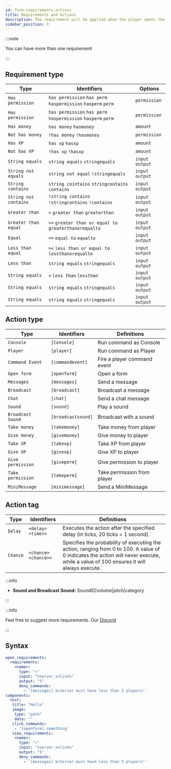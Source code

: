 ```yaml
---
id: form-requirements-actions
title: Requirements and Actions
description: The requirement will be applied when the player opens the Form
sidebar_position: 3
---
```

:::note

You can have more than one requirement

:::

## Requirement type

| Type                  | Identifiers                                                  | Options          |
|-----------------------|--------------------------------------------------------------|------------------|
| `Has permission`      | `has permission` `has perm` `haspermission` `hasperm` `perm` | `permission`     |
| `Has permission`      | `has permission` `has perm` `haspermission` `hasperm` `perm` | `permission`     |
| `Has money`           | `has money` `hasmoney`                                       | `amount`         |
| `Not has money`       | `!has money` `!hasmoney`                                     | `permission`     | 
| `Has XP`              | `has xp` `hasxp`                                             | `amount`         |
| `Not has XP`          | `!has xp` `!hasxp`                                           | `amount`         |
| `String equals`       | `string equals` `stringequals`                               | `input` `output` |
| `String not equals`   | `string not equal` `!stringequals`                           | `input` `output` |
| `String contains`     | `string cointains` `stringcontains` `contains`               | `input` `output` |
| `String not contains` | `!string contains` `!stringcontains` `!contains`             | `input` `output` |
| `Greater than`        | `>` `greater than` `greaterthan`                             | `input` `output` |
| `Greater than equal`  | `>=` `greater than or equal to` `greaterthanorequalto`       | `input` `output` |
| `Equal`               | `==` `equal to` `equalto`                                    | `input` `output` |
| `Less than equal`     | `=<` `less than or equal to` `lessthanorequalto `            | `input` `output` |
| `Less than`           | `string equals` `stringequals`                               | `input` `output` |
| `String equals`       | `<` `less than` `lessthan`                                   | `input` `output` |
| `String equals`       | `string equals` `stringequals`                               | `input` `output` |
| `String equals`       | `string equals` `stringequals`                               | `input` `output` |

## Action type

| Type              | Identifiers        | Definitions                 |
|-------------------|--------------------|-----------------------------|
| `Console`         | `[Console]`        | Run command as Console      |
| `Player`          | `[player]`         | Run command as Player       |
| `Command Event`   | `[commandevent]`   | Fire a player command event |
| `Open form`       | `[openform]`       | Open a form                 |
| `Messages`        | `[messages]`       | Send a message              |
| `Broadcast`       | `[broadcast]`      | Broadcast a message         |
| `Chat`            | `[chat]`           | Send a chat message         |
| `Sound`           | `[sound]`          | Play a sound                |
| `Broadcast Sound` | `[broadcastsound]` | Broadcast with a sound      |
| `Take money`      | `[takemoney]`      | Take money from player      |
| `Give money`      | `[givemoney]`      | Give money to player        |
| `Take XP`         | `[takexp]`         | Take XP from player         |
| `Give XP`         | `[givexp]`         | Give XP to player           |
| `Give permission` | `[giveperm]`       | Give permission to player   |
| `Take permission` | `[takeperm]`       | Take permission from player |
| `MiniMessage`     | `[minimessage]`    | Send a MiniMessage          |


## Action tag

| Type     | Identifiers         | Definitions                                                                                                                                                                        |
|----------|---------------------|------------------------------------------------------------------------------------------------------------------------------------------------------------------------------------|
| `Delay`  | `<delay=<time>>`    | Executes the action after the specified delay (in ticks, 20 ticks = 1 second).`                                                                                                    |
| `Chance` | `<chance=<chance>>` | Specifies the probability of executing the action, ranging from 0 to 100. A value of 0 indicates the action will never execute, while a value of 100 ensures it will always execute.`|

:::info

- **Sound and Broadcast Sound:** SoundID|volume|pitch|category

:::

:::info

Feel free to suggest more requirements. Our [Discord](https://minevn.studio/discord)

:::

## Syntax

```yaml
open_requirements:
  requirements:
    <name>:
      type: "<"
      input: "%server_online%"
      output: "5"
      deny_commands:
        - '[messages] &cServer must have less than 5 players!'
components:
  test:
   title: "Hello"
   image:
    type: "path"
    data: ""
   click_commands:
    - '[openform] something'
   view_requirements:
    <name>:
      type: ">"
      input: "%server_online%"
      output: "5"
      deny_commands:
        - '[messages] &cServer must have less than 5 players!'
```



